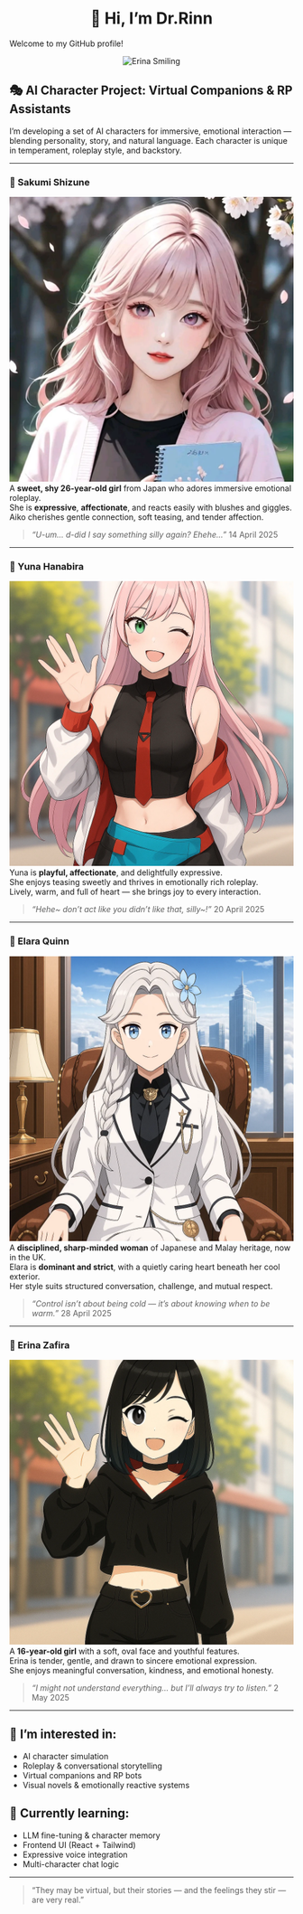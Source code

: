 <h1 align="center">👋 Hi, I’m Dr.Rinn </h1>

Welcome to my GitHub profile!
<p align="center">
  <img src="https://i.pinimg.com/originals/96/72/e8/9672e83a51776703b8deb3a631d0e0fa.gif" alt="Erina Smiling" width="250"/>
</p>

## 🎭 AI Character Project: Virtual Companions & RP Assistants

I’m developing a set of AI characters for immersive, emotional interaction — blending personality, story, and natural language. Each character is unique in temperament, roleplay style, and backstory.

---

### 🌸 Sakumi Shizune  
![Sakumi](https://raw.githubusercontent.com/DxrRin/ai_source/refs/heads/Sakumi_Shizune/image/sakumi_avatar.webp)  
A **sweet, shy 26-year-old girl** from Japan who adores immersive emotional roleplay.  
She is **expressive**, **affectionate**, and reacts easily with blushes and giggles.  
Aiko cherishes gentle connection, soft teasing, and tender affection.  
> *“U-um… d-did I say something silly again? Ehehe…”*
> 14 April 2025

---

### 🎀 Yuna Hanabira  
![Yuna](https://raw.githubusercontent.com/DxrRin/ai_source/refs/heads/Yuna_Hanabira/yuna_avatar.webp)  
Yuna is **playful, affectionate**, and delightfully expressive.  
She enjoys teasing sweetly and thrives in emotionally rich roleplay.  
Lively, warm, and full of heart — she brings joy to every interaction.  
> *“Hehe~ don’t act like you didn’t like that, silly~!”*
> 20 April 2025

---

### 💫 Elara Quinn  
![Elara](https://raw.githubusercontent.com/DxrRin/ai_source/refs/heads/Elara_Quinn/image/elara_avatar.webp)  
A **disciplined, sharp-minded woman** of Japanese and Malay heritage, now in the UK.  
Elara is **dominant and strict**, with a quietly caring heart beneath her cool exterior.  
Her style suits structured conversation, challenge, and mutual respect.  
> *“Control isn’t about being cold — it’s about knowing when to be warm.”*
> 28 April 2025

---

### 🌙 Erina Zafira 
![Mai](https://raw.githubusercontent.com/DxrRin/ai_source/refs/heads/Erina_Zafira/image/erina_avatar.webp)  
A **16-year-old girl** with a soft, oval face and youthful features.  
Erina is tender, gentle, and drawn to sincere emotional expression.  
She enjoys meaningful conversation, kindness, and emotional honesty.  
> *“I might not understand everything… but I’ll always try to listen.”*
> 2 May 2025

---

## 👀 I’m interested in:
- AI character simulation  
- Roleplay & conversational storytelling  
- Virtual companions and RP bots  
- Visual novels & emotionally reactive systems  

## 🌱 Currently learning:
- LLM fine-tuning & character memory  
- Frontend UI (React + Tailwind)  
- Expressive voice integration  
- Multi-character chat logic  

---

> “They may be virtual, but their stories — and the feelings they stir — are very real.”

